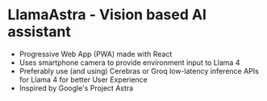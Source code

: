 # LlamaAstra - Vision based AI assistant
- Progressive Web App (PWA) made with React
- Uses smartphone camera to provide environment input to Llama 4
- Preferably use (and using) Cerebras or Groq low-latency inference APIs for Llama 4 for better User Experience
- Inspired by Google's Project Astra